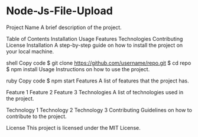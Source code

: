 # Node-Js-File-Upload
Project Name
A brief description of the project.

Table of Contents
Installation
Usage
Features
Technologies
Contributing
License
Installation
A step-by-step guide on how to install the project on your local machine.

shell
Copy code
$ git clone https://github.com/username/repo.git
$ cd repo
$ npm install
Usage
Instructions on how to use the project.

ruby
Copy code
$ npm start
Features
A list of features that the project has.

Feature 1
Feature 2
Feature 3
Technologies
A list of technologies used in the project.

Technology 1
Technology 2
Technology 3
Contributing
Guidelines on how to contribute to the project.

License
This project is licensed under the MIT License.
